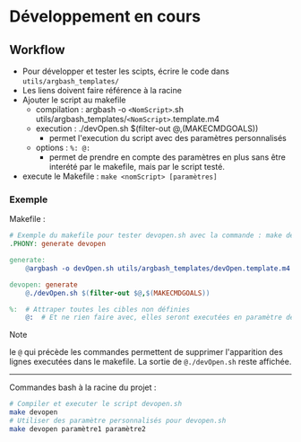 # Développement en cours
## Workflow
- Pour développer et tester les scipts, écrire le code dans ```utils/argbash_templates/```
- Les liens doivent faire référence à la racine
- Ajouter le script au makefile
    - compilation : argbash -o ```<NomScript>```.sh utils/argbash_templates/```<NomScript>```.template.m4
    - execution : ./devOpen.sh $(filter-out $@,$(MAKECMDGOALS))
        - permet l'execution du script avec des paramètres personnalisés
    - options : ```%: @:```
        - permet de prendre en compte des paramètres en plus sans être interété par le makefile, mais par le script testé.
- execute le Makefile : ```make <nomScript> [paramètres]```
### Exemple
Makefile :
```Makefile
# Exemple du makefile pour tester devopen.sh avec la commande : make devopen
.PHONY: generate devopen

generate:
	@argbash -o devOpen.sh utils/argbash_templates/devOpen.template.m4

devopen: generate
	@./devOpen.sh $(filter-out $@,$(MAKECMDGOALS))

%:  # Attraper toutes les cibles non définies
	@:  # Et ne rien faire avec, elles seront executées en paramètre de devopen.sh
```
> [!NOTE]
> le ```@``` qui précède les commandes permettent de supprimer l'apparition des lignes executées dans le makefile. La sortie de ```@./devOpen.sh``` reste affichée.
---
Commandes bash à la racine du projet :
```bash
# Compiler et executer le script devopen.sh
make devopen
# Utiliser des paramètre personnalisés pour devopen.sh
make devopen paramètre1 paramètre2

```